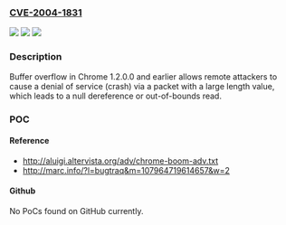 ### [CVE-2004-1831](https://cve.mitre.org/cgi-bin/cvename.cgi?name=CVE-2004-1831)
![](https://img.shields.io/static/v1?label=Product&message=n%2Fa&color=blue)
![](https://img.shields.io/static/v1?label=Version&message=n%2Fa&color=blue)
![](https://img.shields.io/static/v1?label=Vulnerability&message=n%2Fa&color=brighgreen)

### Description

Buffer overflow in Chrome 1.2.0.0 and earlier allows remote attackers to cause a denial of service (crash) via a packet with a large length value, which leads to a null dereference or out-of-bounds read.

### POC

#### Reference
- http://aluigi.altervista.org/adv/chrome-boom-adv.txt
- http://marc.info/?l=bugtraq&m=107964719614657&w=2

#### Github
No PoCs found on GitHub currently.

